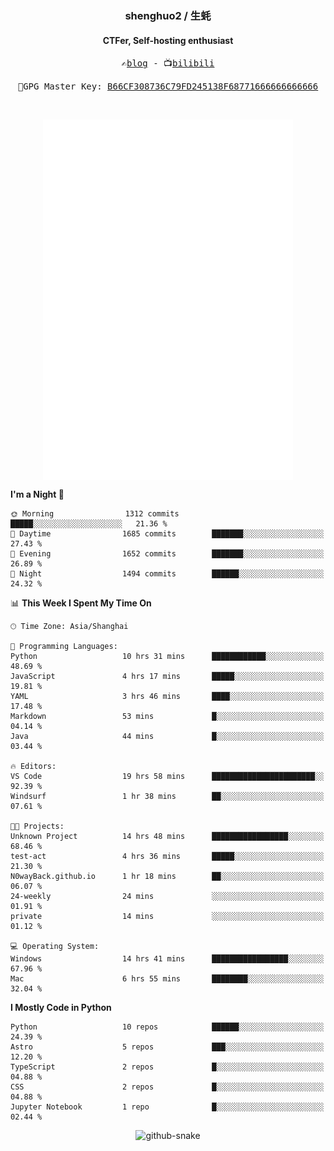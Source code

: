 <h3 align="center"> shenghuo2 / 生蚝 </h3>
<h4 align="center" >CTFer, Self-hosting enthusiast</h3>


<p align="center">
  <samp>
    ✍️<a href="https://blog.shenghuo2.top/">blog</a> -
    📺<a href="https://space.bilibili.com/85894935">bilibili</a>
  </samp>
</p>
<p align="center">
  <samp>
     🔐GPG Master Key: <a align="center" href="https://github.com/shenghuo2.gpg">B66CF308736C79FD245138F68771666666666666</a>
  </samp>
</p>
<br>
<p align="center">
  <a href="https://github.com/shenghuo2">
    <img width="400" align="top" src="https://github.com/shenghuo2/shenghuo2/blob/main/metrics.left.svg" />
  </a>
  <a href="https://github.com/shenghuo2">
    <img width="400" align="top" src="https://github.com/shenghuo2/shenghuo2/blob/main/metrics.right.svg" />
  </a>
</p>


<!--START_SECTION:waka-->
**I'm a Night 🦉** 

```text
🌞 Morning                1312 commits        █████░░░░░░░░░░░░░░░░░░░░   21.36 % 
🌆 Daytime                1685 commits        ███████░░░░░░░░░░░░░░░░░░   27.43 % 
🌃 Evening                1652 commits        ███████░░░░░░░░░░░░░░░░░░   26.89 % 
🌙 Night                  1494 commits        ██████░░░░░░░░░░░░░░░░░░░   24.32 % 
```


📊 **This Week I Spent My Time On** 

```text
🕑︎ Time Zone: Asia/Shanghai

💬 Programming Languages: 
Python                   10 hrs 31 mins      ████████████░░░░░░░░░░░░░   48.69 % 
JavaScript               4 hrs 17 mins       █████░░░░░░░░░░░░░░░░░░░░   19.81 % 
YAML                     3 hrs 46 mins       ████░░░░░░░░░░░░░░░░░░░░░   17.48 % 
Markdown                 53 mins             █░░░░░░░░░░░░░░░░░░░░░░░░   04.14 % 
Java                     44 mins             █░░░░░░░░░░░░░░░░░░░░░░░░   03.44 % 

🔥 Editors: 
VS Code                  19 hrs 58 mins      ███████████████████████░░   92.39 % 
Windsurf                 1 hr 38 mins        ██░░░░░░░░░░░░░░░░░░░░░░░   07.61 % 

🐱‍💻 Projects: 
Unknown Project          14 hrs 48 mins      █████████████████░░░░░░░░   68.46 % 
test-act                 4 hrs 36 mins       █████░░░░░░░░░░░░░░░░░░░░   21.30 % 
N0wayBack.github.io      1 hr 18 mins        ██░░░░░░░░░░░░░░░░░░░░░░░   06.07 % 
24-weekly                24 mins             ░░░░░░░░░░░░░░░░░░░░░░░░░   01.91 % 
private                  14 mins             ░░░░░░░░░░░░░░░░░░░░░░░░░   01.12 % 

💻 Operating System: 
Windows                  14 hrs 41 mins      █████████████████░░░░░░░░   67.96 % 
Mac                      6 hrs 55 mins       ████████░░░░░░░░░░░░░░░░░   32.04 % 
```

**I Mostly Code in Python** 

```text
Python                   10 repos            ██████░░░░░░░░░░░░░░░░░░░   24.39 % 
Astro                    5 repos             ███░░░░░░░░░░░░░░░░░░░░░░   12.20 % 
TypeScript               2 repos             █░░░░░░░░░░░░░░░░░░░░░░░░   04.88 % 
CSS                      2 repos             █░░░░░░░░░░░░░░░░░░░░░░░░   04.88 % 
Jupyter Notebook         1 repo              █░░░░░░░░░░░░░░░░░░░░░░░░   02.44 % 
```




<!--END_SECTION:waka-->


<div align="center">
  <picture>
    <source media="(prefers-color-scheme: dark)" srcset="https://gist.githubusercontent.com/shenghuo2/bfce20b14ab0484cef03bae6e60e0b3a/raw/github-snake-dark.svg" />
    <source media="(prefers-color-scheme: light)" srcset="https://gist.githubusercontent.com/shenghuo2/bfce20b14ab0484cef03bae6e60e0b3a/raw/github-snake.svg" />
    <img alt="github-snake" src="https://gist.githubusercontent.com/shenghuo2/bfce20b14ab0484cef03bae6e60e0b3a/raw/github-snake.svg" />
  </picture>
</div>

<!--
**shenghuo2/shenghuo2** is a ✨ _special_ ✨ repository because its `README.md` (this file) appears on your GitHub profile.

Here are some ideas to get you started:

- 🔭 I’m currently working on ...
- 🌱 I’m currently learning ...
- 👯 I’m looking to collaborate on ...
- 🤔 I’m looking for help with ...
- 💬 Ask me about ...
- 📫 How to reach me: ...
- 😄 Pronouns: ...
- ⚡ Fun fact: ...
-->

